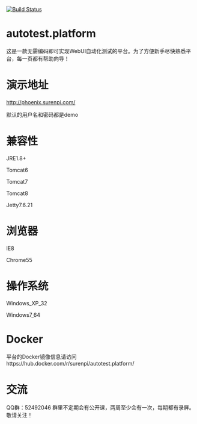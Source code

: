[![Build Status](https://travis-ci.org/LinuxSuRen/phoenix.platform.svg?branch=master)](https://travis-ci.org/LinuxSuRen/phoenix.platform)

# autotest.platform
这是一款无需编码即可实现WebUI自动化测试的平台。为了方便新手尽快熟悉平台，每一页都有帮助向导！

# 演示地址
http://phoenix.surenpi.com/

默认的用户名和密码都是demo

# 兼容性
JRE1.8+

Tomcat6

Tomcat7

Tomcat8

Jetty7.6.21

# 浏览器
IE8

Chrome55

# 操作系统
Windows_XP_32

Windows7_64

# Docker
平台的Docker镜像信息请访问https://hub.docker.com/r/surenpi/autotest.platform/

# 交流
QQ群：52492046
群里不定期会有公开课，两周至少会有一次，每期都有录屏。敬请关注！